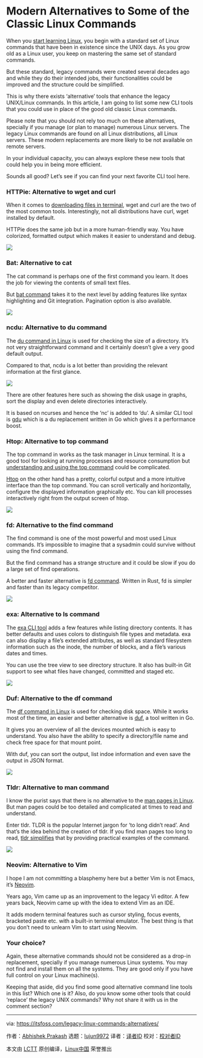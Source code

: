 [#]: subject: "Modern Alternatives to Some of the Classic Linux Commands"
[#]: via: "https://itsfoss.com/legacy-linux-commands-alternatives/"
[#]: author: "Abhishek Prakash https://itsfoss.com/author/abhishek/"
[#]: collector: "lujun9972"
[#]: translator: " "
[#]: reviewer: " "
[#]: publisher: " "
[#]: url: " "

Modern Alternatives to Some of the Classic Linux Commands
======

When you [start learning Linux][1], you begin with a standard set of Linux commands that have been in existence since the UNIX days. As you grow old as a Linux user, you keep on mastering the same set of standard commands.

But these standard, legacy commands were created several decades ago and while they do their intended jobs, their functionalities could be improved and the structure could be simplified.

This is why there exists ‘alternative’ tools that enhance the legacy UNIX/Linux commands. In this article, I am going to list some new CLI tools that you could use in place of the good old classic Linux commands.

Please note that you should not rely too much on these alternatives, specially if you manage (or plan to manage) numerous Linux servers. The legacy Linux commands are found on all Linux distributions, all Linux servers. These modern replacements are more likely to be not available on remote servers.

In your individual capacity, you can always explore these new tools that could help you in being more efficient.

Sounds all good? Let’s see if you can find your next favorite CLI tool here.

### HTTPie: Alternative to wget and curl

When it comes to [downloading files in terminal][2], wget and curl are the two of the most common tools. Interestingly, not all distributions have curl, wget installed by default.

HTTPie does the same job but in a more human-friendly way. You have colorized, formatted output which makes it easier to understand and debug.

![][3]

### Bat: Alternative to cat

The cat command is perhaps one of the first command you learn. It does the job for viewing the contents of small text files.

But [bat command][4] takes it to the next level by adding features like syntax highlighting and Git integration. Pagination option is also available.

![][5]

### ncdu: Alternative to du command

The [du command in Linux][6] is used for checking the size of a directory. It’s not very straightforward command and it certainly doesn’t give a very good default output.

Compared to that, ncdu is a lot better than providing the relevant information at the first glance.

![][7]

There are other features here such as showing the disk usage in graphs, sort the display and even delete directories interactively.

It is based on ncurses and hence the ‘nc’ is added to ‘du’. A similar CLI tool is [gdu][8] which is a du replacement written in Go which gives it a performance boost.

### Htop: Alternative to top command

The top command in works as the task manager in Linux terminal. It is a good tool for looking at running processes and resource consumption but [understanding and using the top command][9] could be complicated.

[Htop][10] on the other hand has a pretty, colorful output and a more intuitive interface than the top command. You can scroll vertically and horizontally, configure the displayed information graphically etc. You can kill processes interactively right from the output screen of htop.

![][11]

### fd: Alternative to the find command

The find command is one of the most powerful and most used Linux commands. It’s impossible to imagine that a sysadmin could survive without using the find command.

But the find command has a strange structure and it could be slow if you do a large set of find operations.

A better and faster alternative is [fd command][12]. Written in Rust, fd is simpler and faster than its legacy competitor.

![][13]

### exa: Alternative to ls command

The [exa CLI tool][14] adds a few features while listing directory contents. It has better defaults and uses colors to distinguish file types and metadata. exa can also display a file’s extended attributes, as well as standard filesystem information such as the inode, the number of blocks, and a file’s various dates and times.

You can use the tree view to see directory structure. It also has built-in Git support to see what files have changed, committed and staged etc.

![][15]

### Duf: Alternative to the df command

The [df command in Linux][16] is used for checking disk space. While it works most of the time, an easier and better alternative is [duf][17], a tool written in Go.

It gives you an overview of all the devices mounted which is easy to understand. You also have the ability to specify a directory/file name and check free space for that mount point.

With duf, you can sort the output, list indoe information and even save the output in JSON format.

![][18]

### Tldr: Alternative to man command

I know the purist says that there is no alternative to the [man pages in Linux][19]. But man pages could be too detailed and complicated at times to read and understand.

Enter tldr. TLDR is the popular Internet jargon for ‘to long didn’t read’. And that’s the idea behind the creation of tldr. If you find man pages too long to read, [tldr simplifies][20] that by providing practical examples of the command.

![][21]

### Neovim: Alternative to Vim

I hope I am not committing a blasphemy here but a better Vim is not Emacs, it’s [Neovim][22].

Years ago, Vim came up as an improvement to the legacy Vi editor. A few years back, Neovim came up with the idea to extend Vim as an IDE.

It adds modern terminal features such as cursor styling, focus events, bracketed paste etc. with a built-in terminal emulator. The best thing is that you don’t need to unlearn Vim to start using Neovim.

### Your choice?

Again, these alternative commands should not be considered as a drop-in replacement, specially if you manage numerous Linux systems. You may not find and install them on all the systems. They are good only if you have full control on your Linux machine(s).

Keeping that aside, did you find some good alternative command line tools in this list? Which one is it? Also, do you know some other tools that could ‘replace’ the legacy UNIX commands? Why not share it with us in the comment section?

--------------------------------------------------------------------------------

via: https://itsfoss.com/legacy-linux-commands-alternatives/

作者：[Abhishek Prakash][a]
选题：[lujun9972][b]
译者：[译者ID](https://github.com/译者ID)
校对：[校对者ID](https://github.com/校对者ID)

本文由 [LCTT](https://github.com/LCTT/TranslateProject) 原创编译，[Linux中国](https://linux.cn/) 荣誉推出

[a]: https://itsfoss.com/author/abhishek/
[b]: https://github.com/lujun9972
[1]: https://academy.itsfoss.com/
[2]: https://itsfoss.com/download-files-from-linux-terminal/
[3]: https://i0.wp.com/itsfoss.com/wp-content/uploads/2022/01/httpie-screenshot.jpg?resize=800%2C399&ssl=1
[4]: https://github.com/sharkdp/bat
[5]: https://i0.wp.com/itsfoss.com/wp-content/uploads/2022/01/bat-command-example.png?resize=656%2C450&ssl=1
[6]: https://linuxhandbook.com/find-directory-size-du-command/
[7]: https://i1.wp.com/itsfoss.com/wp-content/uploads/2022/01/ncdu-command-example-800x448.png?resize=800%2C448&ssl=1
[8]: https://itsfoss.com/gdu/
[9]: https://linuxhandbook.com/top-command/
[10]: https://htop.dev/
[11]: https://i2.wp.com/itsfoss.com/wp-content/uploads/2022/01/htop-example-800x453.webp?resize=800%2C453&ssl=1
[12]: https://github.com/sharkdp/fd
[13]: https://i0.wp.com/itsfoss.com/wp-content/uploads/2022/01/fd-command.webp?resize=800%2C514&ssl=1
[14]: https://itsfoss.com/exa/
[15]: https://i2.wp.com/itsfoss.com/wp-content/uploads/2021/11/04_exa_all_flags.webp?resize=800%2C600&ssl=1
[16]: https://linuxhandbook.com/df-command/
[17]: https://itsfoss.com/duf-disk-usage/
[18]: https://i0.wp.com/itsfoss.com/wp-content/uploads/2021/02/duf-screenshot.jpg?resize=800%2C481&ssl=1
[19]: https://itsfoss.com/linux-man-page-guide/
[20]: https://itsfoss.com/tldr-linux-man-pages-simplified/
[21]: https://i0.wp.com/itsfoss.com/wp-content/uploads/2022/01/tldr-example-800x594.png?resize=800%2C594&ssl=1
[22]: https://neovim.io/
